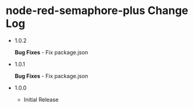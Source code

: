   # node-red-semaphore-plus Change Log

  - 1.0.2
      
      **Bug Fixes**
        - Fix package.json

  - 1.0.1
      
      **Bug Fixes**
        - Fix package.json
  
  
  - 1.0.0
    - Initial Release

    


